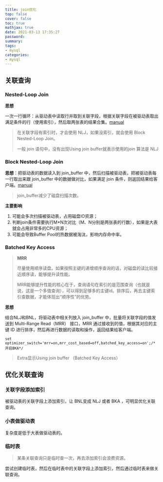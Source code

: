 ```yaml
---
title: join优化
top: false
cover: false
toc: true
mathjax: true
date: 2021-03-13 17:35:27
password:
summary:
tags:
- mysql
categories:
- mysql
---
```


## 关联查询

### Nested-Loop Join

**思想**

一次一行循环：从驱动表中读取行并取到关联字段，根据关联字段在被驱动表取出满足条件的行（使用索引），然后取两张表的结果合集。[manual](https://dev.mysql.com/doc/refman/5.7/en/nested-loop-joins.html)

> 在关联字段有索引时，才会使用 NLJ，如果没索引，就会使用 Block Nested-Loop Join。
>
> 一般 join 语句中，没有出现Using join buffer就表示使用的join 算法是 NLJ

### Block Nested-Loop Join 

**思想**：把驱动表的数据读入到 join_buffer 中，然后扫描被驱动表，把被驱动表每一行取出来跟 join_buffer 中的数据做对比，如果满足 join 条件，则返回结果给客户端。[manual](https://dev.mysql.com/doc/refman/5.7/en/bnl-bkaoptimization.html)

> join_buffer减少了磁盘扫描次数。

**主要影响**

1. 可能会多次扫描被驱动表，占用磁盘IO资源；
2. 判断join条件需要执行M*N次对比（M、N分别是两张表的行数），如果是大表就会占用非常多的CPU资源；
3. 可能会导致Buffer Pool的热数据被淘汰，影响内存命中率。

### Batched Key Access

> **MRR**
>
> 尽量使用顺序读盘。如果按照主键的递增顺序查询的话，对磁盘的读比较接近顺序读，能够提升读性能。
>
> MRR能够提升性能的核心在于，查询语句在索引的是范围查询（也就是说，这是一个多值查询），可以得到足够多的主键id。排序后，再去主键索引查数据，才能体现出“顺序性”的优势。

**思想**

结合NLJ和BNL，将驱动表中相关列放入 join_buffer 中，批量将关联字段的值发送到 Multi-Range Read（MRR） 接口，MRR 通过接收到的值，根据其对应的主键 ID 进行排序，然后再进行数据的读取和操作，返回结果给客户端。

```mysql
set optimizer_switch='mrr=on,mrr_cost_based=off,batched_key_access=on';/*开启BKA*/
```

> Extra显示Using join buffer （Batched Key Access）

## 优化关联查询

### 关联字段添加索引

被驱动表的关联字段上添加索引，让 BNL变成 NLJ 或者 BKA ，可明显优化关联查询。

### 小表做驱动表

复杂度是低于大表做驱动表的。

### 临时表

> 某条关联查询只是临时查一次，再去添加索引会浪费资源。

尝试创建临时表，然后在临时表中的关联字段上添加索引，然后通过临时表来做关联查询。



